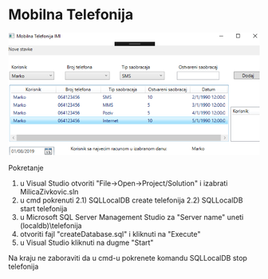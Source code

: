 # Mobilna Telefonija

![GUI](https://github.com/milicazivkovic15/Radovi/blob/master/C%23/Mobilna_Telefonija/GUI.PNG)


Pokretanje
1) u Visual Studio otvoriti "File->Open->Project/Solution" i izabrati MilicaZivkovic.sln
2) u cmd pokrenuti
	2.1) SQLLocalDB create telefonija
	2.2) SQLLocalDB start telefonija
3) u Microsoft SQL Server Management Studio za "Server name" uneti 
	(localdb)\telefonija
4) otvoriti fajl "createDatabase.sql" i kliknuti na "Execute"
5) u Visual Studio kliknuti na dugme "Start"

Na kraju ne zaboraviti da u cmd-u pokrenete komandu
	SQLLocalDB stop telefonija
